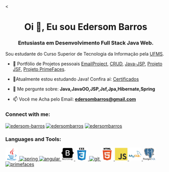 <<h1 align="center">Oi 👋, Eu sou Edersom Barros</h1>
<h3 align="center">Entusiasta em Desenvolvimento Full Stack Java Web.</h3>

Sou estudante do Curso Superior de Tecnologia da Informação pela [UFMS](https://www.ufms.br).

- 🔭 Portfólio de Projetos pessoais [EmailProject](https://github.com/EdersomBarros/EmailProject.git), [CRUD](https://github.com/EdersomBarros/cursojava.jdbc.git), [Java-JSP](https://github.com/EdersomBarros/ProjetoJSP.git), [Projeto JSF](https://github.com/EdersomBarros/ProjetoJsf.git), [Projeto PrimeFaces](https://github.com/EdersomBarros/ProjetoPrimeFaces.git).

- 🌱Atualmente estou estudando Java! Confira aí: [Certificados](https://github.com/EdersomBarros/Certificados.git)

- 💬 Me pergunte sobre: **Java,JavaOO,JSP,Jsf,Jpa,Hibernate,Spring**

- 📫 Você me Acha pelo Email: **edersombarros@gmail.com**

<h3 align="left">Connect with me:</h3>
<p align="left">
<a href="https://linkedin.com/in/edersom-barros" target="blank"><img align="center" src="https://raw.githubusercontent.com/rahuldkjain/github-profile-readme-generator/master/src/images/icons/Social/linked-in-alt.svg" alt="edersom-barros" height="30" width="40" /></a>
<a href="https://fb.com/edersombarros" target="blank"><img align="center" src="https://raw.githubusercontent.com/rahuldkjain/github-profile-readme-generator/master/src/images/icons/Social/facebook.svg" alt="edersombarros" height="30" width="40" /></a>
<a href="https://instagram.com/edersombarros" target="blank"><img align="center" src="https://raw.githubusercontent.com/rahuldkjain/github-profile-readme-generator/master/src/images/icons/Social/instagram.svg" alt="edersombarros" height="30" width="40" /></a>
</p>

<h3 align="left">Languages and Tools:</h3>
<p align="left"> <a href="https://www.java.com" target="_blank" rel="noreferrer"> <img src="https://raw.githubusercontent.com/devicons/devicon/master/icons/java/java-original.svg" alt="java" width="40" height="40"/> </a> <a href="https://spring.io/" target="_blank" rel="noreferrer"> <img src="https://www.vectorlogo.zone/logos/springio/springio-icon.svg" alt="spring" width="40" height="40"/> </a><a href="https://angular.io" target="_blank" rel="noreferrer"> <img src="https://angular.io/assets/images/logos/angular/angular.svg" alt="angular" width="40" height="40"/> </a> <a href="https://getbootstrap.com" target="_blank" rel="noreferrer"> <img src="https://raw.githubusercontent.com/devicons/devicon/master/icons/bootstrap/bootstrap-plain-wordmark.svg" alt="bootstrap" width="40" height="40"/> </a> <a href="https://www.w3schools.com/css/" target="_blank" rel="noreferrer"> <img src="https://raw.githubusercontent.com/devicons/devicon/master/icons/css3/css3-original-wordmark.svg" alt="css3" width="40" height="40"/> </a> <a href="https://git-scm.com/" target="_blank" rel="noreferrer"> <img src="https://www.vectorlogo.zone/logos/git-scm/git-scm-icon.svg" alt="git" width="40" height="40"/> </a> <a href="https://www.w3.org/html/" target="_blank" rel="noreferrer"> <img src="https://raw.githubusercontent.com/devicons/devicon/master/icons/html5/html5-original-wordmark.svg" alt="html5" width="40" height="40"/> </a>  <a href="https://developer.mozilla.org/en-US/docs/Web/JavaScript" target="_blank" rel="noreferrer"> <img src="https://raw.githubusercontent.com/devicons/devicon/master/icons/javascript/javascript-original.svg" alt="javascript" width="40" height="40"/> </a> <a href="https://www.mysql.com/" target="_blank" rel="noreferrer"> <img src="https://raw.githubusercontent.com/devicons/devicon/master/icons/mysql/mysql-original-wordmark.svg" alt="mysql" width="40" height="40"/> </a> <a href="https://www.postgresql.org" target="_blank" rel="noreferrer"> <img src="https://raw.githubusercontent.com/devicons/devicon/master/icons/postgresql/postgresql-original-wordmark.svg" alt="postgresql" width="40" height="40"/> </a>
<a href="https://www.primefaces.org/" target="_blank" rel="noreferrer"> <img src="file:///C:/Users/ederson.rodrigues/Downloads/_presskit_primefaces-logo.svg" alt="primefaces" width="40" height="40"/> </a></p>

